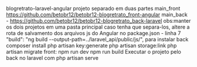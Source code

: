 blogretrato-laravel-angular
projeto separado em duas partes 
main_front https://github.com/betobr12/betobr12-blogretrato_front-angular
main_back - https://github.com/betobr12/betobr12-blogretrato_back-laravel
obs:manter os dois projetos em uma pasta principal
caso tenha que separa-los, altere a rota de salvamento dos arquivos js do Angular no package.json - linha 7 "build": "ng build --output-path=../laravel_api/public/js/",
para instalar
back
composer install
php artisan key:generate
php artisan storage:link
php artisan migrate
front:
npm run dev
npm run build
Executar o projeto pelo back no laravel com php artisan serve
